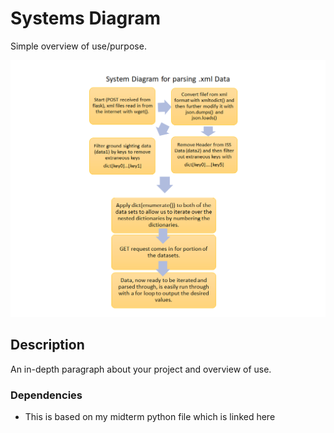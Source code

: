 # Systems Diagram

Simple overview of use/purpose.

![System Diagram](https://github.com/dilaaaap/coe332sp2022/blob/main/homework07/systemdiagram.png)

## Description

An in-depth paragraph about your project and overview of use.


### Dependencies

* This is based on my midterm python file which is linked here

